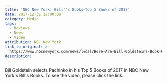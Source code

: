 ```yaml
---
title: 'NBC New York: Bill''s Books—Top 5 Books of 2017'
date: 2017-12-31 12:00:00
category: Media
tags:
  - Reviews
  - News
  - Video
attribution: NBC New York
link_to_original: >-
  https://www.nbcnewyork.com/news/local/Here-Are-Bill-Goldsteins-Book-Choices-for-Dec-29-467398533.html
description:
---
```



Bill Goldstein selects Pachinko in his Top 5 Books of 2017 in NBC New York's Bill's Books. To see the video, please click the link.&nbsp;